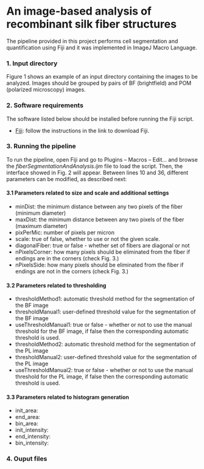 # An image-based analysis of recombinant silk fiber structures

The pipeline provided in this project performs cell segmentation and quantification using Fiji and it was implemented in ImageJ Macro Language.

### 1.	Input directory

Figure 1 shows an example of an input directory containing the images to be analyzed. Images should be grouped by pairs of BF (brightfield) and POM (polarized microscopy) images.

### 2.	Software requirements

The software listed below should be installed before running the Fiji script. 

* [Fiji](https://fiji.sc): follow the instructions in the link to download Fiji.

### 3.	Running the pipeline

To run the pipeline, open Fiji and go to Plugins – Macros – Edit... and browse the *fiberSegmentationAndAnalysis.ijm* file to load the script. Then, the interface showed in Fig. 2 will appear. Between lines 10 and 36, different parameters can be modified, as described next:

#### 3.1	Parameters related to size and scale and additional settings

* minDist: the minimum distance between any two pixels of the fiber (minimum diameter)
* maxDist: the minimum distance between any two pixels of the fiber (maximum diameter)
* pixPerMic: number of pixels per micron 
* scale: true of false, whether to use or not the given scale.
* diagonalFiber: true or false - whether set of fibers are diagonal or not
* nPixelsCorner: how many pixels should be eliminated from the fiber if endings are in the corners (check Fig. 3.)
* nPixelsSide: how many pixels should be eliminated from the fiber if endings are not in the corners (check Fig. 3.)

#### 3.2	Parameters related to thresholding

* thresholdMethod1: automatic threshold method for the segmentation of the BF image
* thresholdManual1: user-defined threshold value for the segmentation of the BF image
* useThresholdManual1: true or false - whether or not to use the manual threshold for the BF image, if false then the corresponding automatic threshold is used.
* thresholdMethod2: automatic threshold method for the segmentation of the PL image
* thresholdManual2: user-defined threshold value for the segmentation of the PL image
* useThresholdManual2: true or false - whether or not to use the manual threshold for the PL image, if false then the corresponding automatic threshold is used.

#### 3.3	Parameters related to histogram generation

* init_area:
* end_area:
* bin_area:
* init_intensity:
* end_intensity:
* bin_intensity:


### 4.	Ouput files
